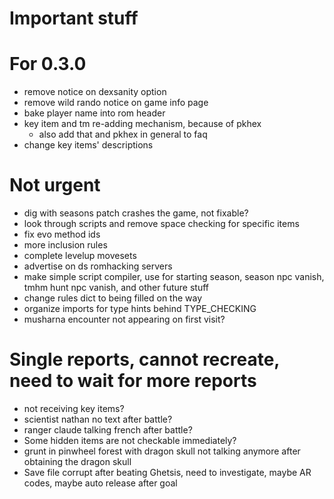 # Important stuff


# For 0.3.0

- remove notice on dexsanity option
- remove wild rando notice on game info page
- bake player name into rom header
- key item and tm re-adding mechanism, because of pkhex
  - also add that and pkhex in general to faq
- change key items' descriptions

# Not urgent

- dig with seasons patch crashes the game, not fixable?
- look through scripts and remove space checking for specific items
- fix evo method ids
- more inclusion rules
- complete levelup movesets
- advertise on ds romhacking servers
- make simple script compiler, use for starting season, season npc vanish, tmhm hunt npc vanish, and other future stuff
- change rules dict to being filled on the way
- organize imports for type hints behind TYPE_CHECKING
- musharna encounter not appearing on first visit?

# Single reports, cannot recreate, need to wait for more reports

- not receiving key items?
- scientist nathan no text after battle?
- ranger claude talking french after battle?
- Some hidden items are not checkable immediately?
- grunt in pinwheel forest with dragon skull not talking anymore after obtaining the dragon skull
- Save file corrupt after beating Ghetsis, need to investigate, maybe AR codes, maybe auto release after goal

